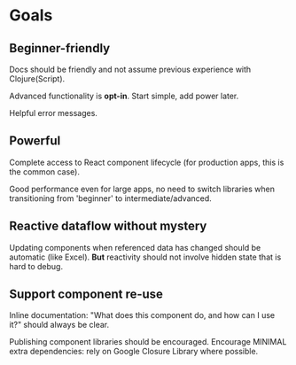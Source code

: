 # Goals

## Beginner-friendly

Docs should be friendly and not assume previous experience with Clojure(Script).

Advanced functionality is **opt-in**. Start simple, add power later.

Helpful error messages.

## Powerful

Complete access to React component lifecycle (for production apps, this is the common case).

Good performance even for large apps, no need to switch libraries when transitioning from 'beginner' to intermediate/advanced.

## Reactive dataflow without mystery

Updating components when referenced data has changed should be automatic (like Excel). **But** reactivity should not involve hidden state that is hard to debug.

## Support component re-use

Inline documentation: "What does this component do, and how can I use it?" should always be clear. 

Publishing component libraries should be encouraged. Encourage MINIMAL extra dependencies: rely on Google Closure Library where possible. 
